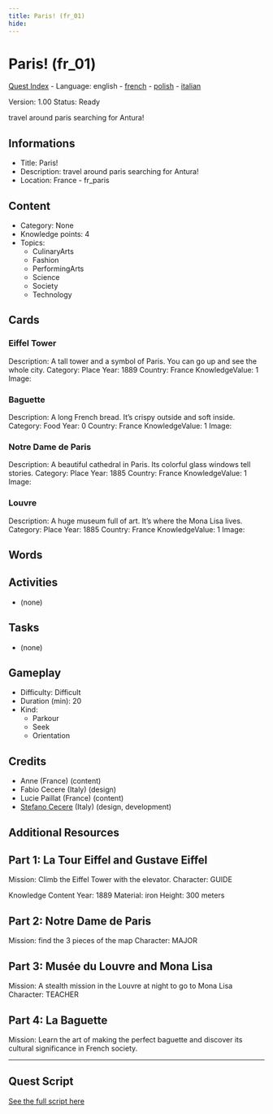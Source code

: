 ```yaml
---
title: Paris! (fr_01)
hide:
---
```


# Paris! (fr_01)
[Quest Index](./index.md) - Language: english - [french](./fr_01.fr.md) - [polish](./fr_01.pl.md) - [italian](./fr_01.it.md)

Version: 1.00
Status: Ready

travel around paris searching for Antura!

## Informations

- Title: Paris!
- Description: travel around paris searching for Antura!
- Location: France - fr_paris
## Content
- Category: None
- Knowledge points: 4
- Topics:
  - CulinaryArts
  - Fashion
  - PerformingArts
  - Science
  - Society
  - Technology

## Cards
### Eiffel Tower
Description: A tall tower and a symbol of Paris. You can go up and see the whole city.
Category: Place
Year: 1889
Country: France
KnowledgeValue: 1
Image: 

### Baguette
Description: A long French bread. It’s crispy outside and soft inside.
Category: Food
Year: 0
Country: France
KnowledgeValue: 1
Image: 

### Notre Dame de Paris
Description: A beautiful cathedral in Paris. Its colorful glass windows tell stories.
Category: Place
Year: 1885
Country: France
KnowledgeValue: 1
Image: 

### Louvre
Description: A huge museum full of art. It’s where the Mona Lisa lives.
Category: Place
Year: 1885
Country: France
KnowledgeValue: 1
Image: 

## Words
## Activities
- (none)

## Tasks
- (none)
## Gameplay
- Difficulty: Difficult
- Duration (min): 20
- Kind:
  - Parkour
  - Seek
  - Orientation
## Credits
- Anne (France) (content)
- Fabio Cecere (Italy) (design)
- Lucie Paillat (France) (content)
- [Stefano Cecere](https://stefanocecere.com) (Italy) (design, development)

## Additional Resources


## Part 1: La Tour Eiffel and Gustave Eiffel
Mission: Climb the Eiffel Tower with the elevator.
Character: GUIDE

Knowledge Content
Year: 1889
Material: iron
Height: 300 meters

## Part 2: Notre Dame de Paris
Mission: find the 3 pieces of the map
Character: MAJOR

## Part 3: Musée du Louvre and Mona Lisa
Mission: A stealth mission in the Louvre at night to go to Mona Lisa
Character: TEACHER

## Part 4: La Baguette
Mission: Learn the art of making the perfect baguette and discover its cultural significance in French society.


---

## Quest Script

[See the full script here](./fr_01-script.md)
